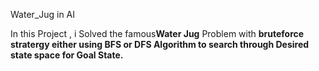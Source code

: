 Water_Jug in AI
<p>In this Project , i Solved the famous<b>Water Jug</b> Problem with <b>bruteforce stratergy<b>
either using <b>BFS</b> or <b>DFS</b> Algorithm to search through Desired state space for <b>Goal State</b>.
